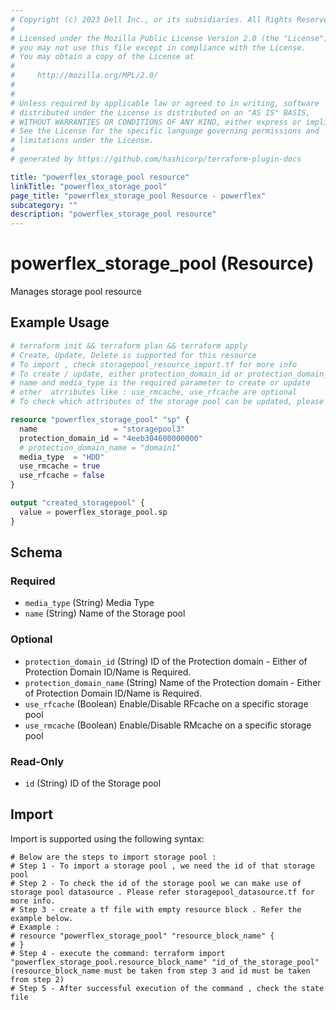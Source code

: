 ```yaml
---
# Copyright (c) 2023 Dell Inc., or its subsidiaries. All Rights Reserved.
# 
# Licensed under the Mozilla Public License Version 2.0 (the "License");
# you may not use this file except in compliance with the License.
# You may obtain a copy of the License at
# 
#     http://mozilla.org/MPL/2.0/
# 
# 
# Unless required by applicable law or agreed to in writing, software
# distributed under the License is distributed on an "AS IS" BASIS,
# WITHOUT WARRANTIES OR CONDITIONS OF ANY KIND, either express or implied.
# See the License for the specific language governing permissions and
# limitations under the License.
# 
# generated by https://github.com/hashicorp/terraform-plugin-docs

title: "powerflex_storage_pool resource"
linkTitle: "powerflex_storage_pool"
page_title: "powerflex_storage_pool Resource - powerflex"
subcategory: ""
description: "powerflex_storage_pool resource"
---
```


# powerflex_storage_pool (Resource)

Manages storage pool resource


## Example Usage

```terraform
# terraform init && terraform plan && terraform apply
# Create, Update, Delete is supported for this resource
# To import , check storagepool_resource_import.tf for more info
# To create / update, either protection_domain_id or protection_domain_name must be provided
# name and media_type is the required parameter to create or update
# other  atrributes like : use_rmcache, use_rfcache are optional 
# To check which attributes of the storage pool can be updated, please refer Product Guide in the documentation

resource "powerflex_storage_pool" "sp" {
  name                 = "storagepool3"
  protection_domain_id = "4eeb304600000000"
  # protection_domain_name = "domain1"
  media_type  = "HDD"
  use_rmcache = true
  use_rfcache = false
}

output "created_storagepool" {
  value = powerflex_storage_pool.sp
}
```

<!-- schema generated by tfplugindocs -->
## Schema

### Required

- `media_type` (String) Media Type
- `name` (String) Name of the Storage pool

### Optional

- `protection_domain_id` (String) ID of the Protection domain - Either of Protection Domain ID/Name is Required.
- `protection_domain_name` (String) Name of the Protection domain - Either of Protection Domain ID/Name is Required.
- `use_rfcache` (Boolean) Enable/Disable RFcache on a specific storage pool
- `use_rmcache` (Boolean) Enable/Disable RMcache on a specific storage pool

### Read-Only

- `id` (String) ID of the Storage pool

## Import

Import is supported using the following syntax:

```shell
# Below are the steps to import storage pool :
# Step 1 - To import a storage pool , we need the id of that storage pool 
# Step 2 - To check the id of the storage pool we can make use of storage pool datasource . Please refer storagepool_datasource.tf for more info.
# Step 3 - create a tf file with empty resource block . Refer the example below.
# Example :
# resource "powerflex_storage_pool" "resource_block_name" {
# }
# Step 4 - execute the command: terraform import "powerflex_storage_pool.resource_block_name" "id_of_the_storage_pool" (resource_block_name must be taken from step 3 and id must be taken from step 2)
# Step 5 - After successful execution of the command , check the state file
```
